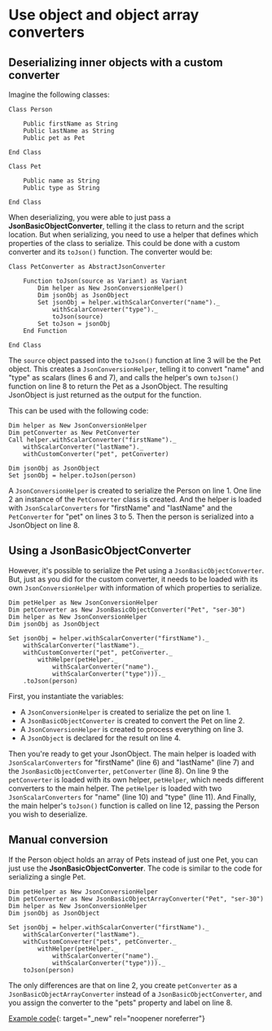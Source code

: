 # Use object and object array converters

## Deserializing inner objects with a custom converter

Imagine the following classes:

```vbscript
Class Person

    Public firstName as String
    Public lastName as String
    Public pet as Pet

End Class

Class Pet

    Public name as String
    Public type as String

End Class
```

When deserializing, you were able to just pass a **JsonBasicObjectConverter**, telling it the class to return and the script location. But when serializing, you need to use a helper that defines which properties of the class to serialize. This could be done with a custom converter and its `toJson()` function. The converter would be:

```vbscript linenums="1"
Class PetConverter as AbstractJsonConverter

    Function toJson(source as Variant) as Variant
        Dim helper as New JsonConversionHelper()
        Dim jsonObj as JsonObject
        Set jsonObj = helper.withScalarConverter("name")._
            withScalarConverter("type")._
            toJson(source)
        Set toJson = jsonObj
    End Function

End Class
```

The `source` object passed into the `toJson()` function at line 3 will be the Pet object. This creates a `JsonConversionHelper`, telling it to convert "name" and "type" as scalars (lines 6 and 7), and calls the helper's own `toJson()` function on line 8 to return the Pet as a JsonObject. The resulting JsonObject is just returned as the output for the function.

This can be used with the following code:

```vbscript linenums="1"
Dim helper as New JsonConversionHelper
Dim petConverter as New PetConverter
Call helper.withScalarConverter("firstName")._
    withScalarConverter("lastName")._
    withCustomConverter("pet", petConverter)
    
Dim jsonObj as JsonObject
Set jsonObj = helper.toJson(person)
```

A `JsonConversionHelper` is created to serialize the Person on line 1. One line 2 an instance of the `PetConverter` class is created. And the helper is loaded with `JsonScalarConverters` for "firstName" and "lastName" and the `PetConverter` for "pet" on lines 3 to 5. Then the person is serialized into a JsonObject on line 8.

## Using a JsonBasicObjectConverter

However, it's possible to serialize the Pet using a `JsonBasicObjectConverter`. But, just as you did for the custom converter, it needs to be loaded with its own `JsonConversionHelper` with information of which properties to serialize.

```vbscript linenums="1"
Dim petHelper as New JsonConversionHelper
Dim petConverter as New JsonBasicObjectConverter("Pet", "ser-30")
Dim helper as New JsonConversionHelper
Dim jsonObj as JsonObject

Set jsonObj = helper.withScalarConverter("firstName")._
    withScalarConverter("lastName")._
    withCustomConverter("pet", petConverter._
        withHelper(petHelper._
            withScalarConverter("name")._
            withScalarConverter("type")))._
    .toJson(person)
```

First, you instantiate the variables:

- A `JsonConversionHelper` is created to serialize the pet on line 1.
- A `JsonBasicObjectConverter` is created to convert the Pet on line 2.
- A `JsonConversionHelper` is created to process everything on line 3.
- A `JsonObject` is declared for the result on line 4.

Then you're ready to get your JsonObject. The main helper is loaded with `JsonScalarConverters` for "firstName" (line 6) and "lastName" (line 7) and the `JsonBasicObjectConverter`, `petConverter` (line 8). On line 9 the `petConverter` is loaded with its own helper, `petHelper`, which needs different converters to the main helper. The `petHelper` is loaded with two `JsonScalarConverters` for "name" (line 10) and "type" (line 11). And Finally, the main helper's `toJson()` function is called on line 12, passing the Person you wish to deserialize.

## Manual conversion

If the Person object holds an array of Pets instead of just one Pet, you can just use the **JsonBasicObjectConverter**. The code is similar to the code for serializing a single Pet.

```vbscript linenums="1"
Dim petHelper as New JsonConversionHelper
Dim petConverter as New JsonBasicObjectArrayConverter("Pet", "ser-30")
Dim helper as New JsonConversionHelper
Dim jsonObj as JsonObject

Set jsonObj = helper.withScalarConverter("firstName")._
    withScalarConverter("lastName")._
    withCustomConverter("pets", petConverter._
        withHelper(petHelper._
            withScalarConverter("name")._
            withScalarConverter("type")))._
    toJson(person)
```

The only differences are that on line 2, you create `petConverter` as a `JsonBasicObjectArrayConverter` instead of a `JsonBasicObjectConverter`, and you assign the converter to the "pets" property and label on line 8.

[Example code](../../assets/example_code/ser-30.txt){: target="_new" rel="noopener noreferrer"}
